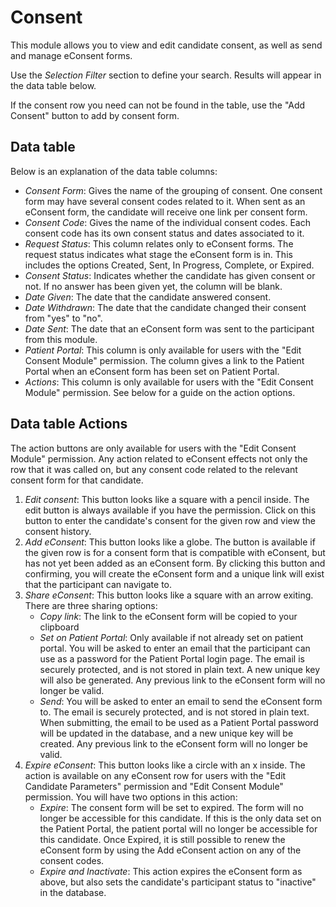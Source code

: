 # Consent

This module allows you to view and edit candidate consent, as well as send and manage eConsent forms. 

Use the *Selection Filter* section to define your search. Results will appear in the data table below. 

If the consent row you need can not be found in the table, use the "Add Consent" button to add by consent form.

## Data table

Below is an explanation of the data table columns:

- *Consent Form*: Gives the name of the grouping of consent. One consent form may have several consent codes related to it. When sent as an eConsent form, the candidate will receive one link per consent form.
- *Consent Code*: Gives the name of the individual consent codes. Each consent code has its own consent status and dates associated to it.
- *Request Status*: This column relates only to eConsent forms. The request status indicates what stage the eConsent form is in. This includes the options Created, Sent, In Progress, Complete, or Expired.
- *Consent Status*: Indicates whether the candidate has given consent or not. If no answer has been given yet, the column will be blank.
- *Date Given*: The date that the candidate answered consent.
- *Date Withdrawn*: The date that the candidate changed their consent from "yes" to "no".
- *Date Sent*: The date that an eConsent form was sent to the participant from this module.
- *Patient Portal*: This column is only available for users with the "Edit Consent Module" permission. The column gives a link to the Patient Portal when an eConsent form has been set on Patient Portal.
- *Actions*: This column is only available for users with the "Edit Consent Module" permission. See below for a guide on the action options.

## Data table Actions

The action buttons are only available for users with the "Edit Consent Module" permission. Any action related to eConsent effects not only the row that it was called on, but any consent code related to the relevant consent form for that candidate.

1. *Edit consent*: This button looks like a square with a pencil inside. The edit button is always available if you have the permission. Click on this button to enter the candidate's consent for the given row and view the consent history.
2. *Add eConsent*: This button looks like a globe. The button is available if the given row is for a consent form that is compatible with eConsent, but has not yet been added as an eConsent form. By clicking this button and confirming, you will create the eConsent form and a unique link will exist that the participant can navigate to.
3. *Share eConsent*: This button looks like a square with an arrow exiting. There are three sharing options: 
	- *Copy link*: The link to the eConsent form will be copied to your clipboard
	- *Set on Patient Portal*: Only available if not already set on patient portal. You will be asked to enter an email that the participant can use as a password for the Patient Portal login page. The email is securely protected, and is not stored in plain text. A new unique key will also be generated. Any previous link to the eConsent form will no longer be valid.
	- *Send*: You will be asked to enter an email to send the eConsent form to. The email is securely protected, and is not stored in plain text. When submitting, the email to be used as a Patient Portal password will be updated in the database, and a new unique key will be created. Any previous link to the eConsent form will no longer be valid.
4. *Expire eConsent*: This button looks like a circle with an x inside. The action is available on any eConsent row for users with the "Edit Candidate Parameters" permission and "Edit Consent Module" permission. You will have two options in this action:
	- *Expire*: The consent form will be set to expired. The form will no longer be accessible for this candidate. If this is the only data set on the Patient Portal, the patient portal will no longer be accessible for this candidate. Once Expired, it is still possible to renew the eConsent form by using the Add eConsent action on any of the consent codes.
	- *Expire and Inactivate*: This action expires the eConsent form as above, but also sets the candidate's participant status to "inactive" in the database.
	